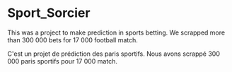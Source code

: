 # Sport_Sorcier

This was a project to make prediction in sports betting. We scrapped more than 300 000 bets for 17 000 football match.

C'est un projet de prédiction des paris sportifs. Nous avons scrappé 300 000 paris sportifs pour 17 000 match.
